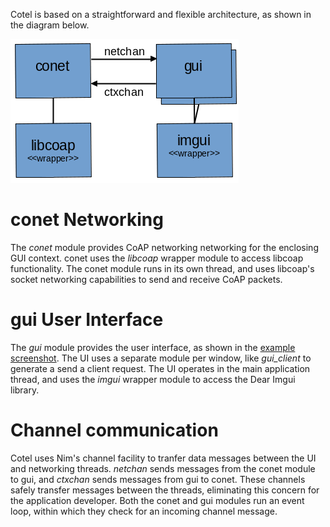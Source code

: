 Cotel is based on a straightforward and flexible architecture, as shown in the diagram below.

![Alt text](./architecture.png)

# conet Networking
The *conet* module provides CoAP networking networking for the enclosing GUI context. conet uses the *libcoap* wrapper module to access libcoap functionality. The conet module runs in its own thread, and uses libcoap's socket networking capabilities to send and receive CoAP packets.

# gui User Interface
The *gui* module provides the user interface, as shown in the [example screenshot](./screenshot.png). The UI uses a separate module per window, like *gui_client* to generate a send a client request. The UI operates in the main application thread, and uses the *imgui* wrapper module to access the Dear Imgui library.

# Channel communication
Cotel uses Nim's channel facility to tranfer data messages between the UI and networking threads. *netchan* sends messages from the conet module to gui, and *ctxchan* sends messages from gui to conet. These channels safely transfer messages between the threads, eliminating this concern for the application developer. Both the conet and gui modules run an event loop, within which they check for an incoming channel message.